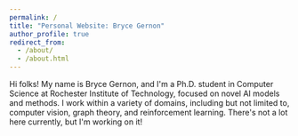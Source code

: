 ```yaml
---
permalink: /
title: "Personal Website: Bryce Gernon"
author_profile: true
redirect_from: 
  - /about/
  - /about.html
---
```

Hi folks! My name is Bryce Gernon, and I'm a Ph.D. student in Computer Science at Rochester Institute of Technology, focused on novel AI models and methods. I work within a variety of domains, including but not limited to, computer vision, graph theory, and reinforcement learning. There's not a lot here currently, but I'm working on it!
